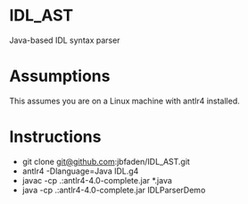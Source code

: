 # IDL_AST
Java-based IDL syntax parser

# Assumptions
This assumes you are on a Linux machine with antlr4 installed.

# Instructions
* git clone git@github.com:jbfaden/IDL_AST.git
* antlr4 -Dlanguage=Java IDL.g4 
* javac -cp .:antlr4-4.0-complete.jar *.java
* java  -cp .:antlr4-4.0-complete.jar IDLParserDemo

